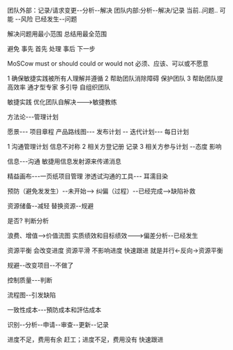 团队外部：记录/请求变更--分析--解决
团队内部:分析--解决/记录
当前..问题..
可能 --风险
已经发生--问题

解决问题用最小范围
总结用最全范围

避免 事先 首先
处理 事后 下一步

MoSCow must or should could or would not
必须、应该、可以或不愿意

1 确保敏捷实践被所有人理解并遵循
2 帮助团队消除障碍 保护团队
3 帮助团队提高效率 通才型专家 多引导 自组织团队

敏捷实践 优化团队自解决--->敏捷教练

方法论---管理计划

愿景--- 项目章程
产品路线图---
发布计划 --
迭代计划---
每日计划

1 沟通管理计划 信息不对称
2 相关方登记册 记录
3 相关方参与计划 --态度 影响

信息---沟通
敏捷用信息发射源来传递消息

精益画布---一页纸项目管理
渗透试沟通的工具--- 耳濡目染

预防（避免发发生）--未开始--> 纠偏（过程）--已经完成-->缺陷补救

资源储备--减轻 替换资源--规避

是否? 判断分析

浪费、增值-->价值流图
实质绩效和目标绩效--->偏差分析--已经发生

资源平衡 会改变进度
资源平滑 不影响进度
快速跟进 就是并行<-反向->资源平衡

规避--改变项目--不做了

控制质量---判断

流程图--引发缺陷

一致性成本---預防成本和評估成本

识别--分析--申请--审查--更新--记录


进度不足，费用有余 赶工；进度不足，费用没有 快速跟进